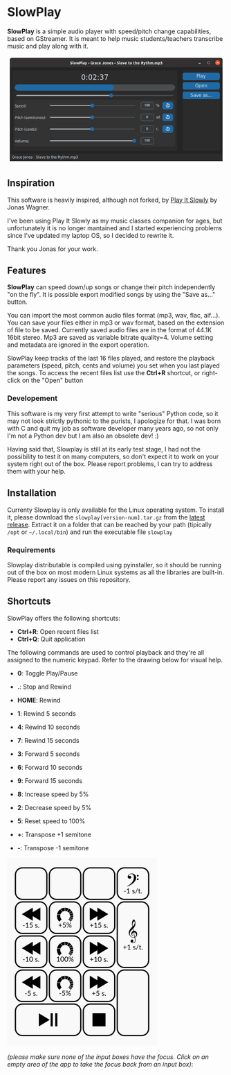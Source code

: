 # SlowPlay

**SlowPlay** is a simple audio player with speed/pitch change capabilities, based on GStreamer. It is meant to help music students/teachers transcribe music and play along with it.

![Screenshot](slowplay/resources/Screenshot.png)

## Inspiration

This software is heavily inspired, although not forked, by [Play It Slowly](https://github.com/jwagner/playitslowly) by Jonas Wagner.

I've been using Play It Slowly as my music classes companion for ages, but unfortunately it is no longer mantained and I started experiencing problems since I've updated my laptop OS, so I decided to rewrite it.

Thank you Jonas for your work.

## Features

**SlowPlay** can speed down/up songs or change their pitch independently "on the fly". It is possible export modified songs by using the "Save as..." button.

You can import the most common audio files format (mp3, wav, flac, aif...). You can save your files either in mp3 or wav format, based on the extension of file to be saved. Currently saved audio files are in the format of 44.1K 16bit stereo. Mp3 are saved as variable bitrate quality=4. Volume setting and metadata are ignored in the export operation.

SlowPlay keep tracks of the last 16 files played, and restore the playback parameters (speed, pitch, cents and volume) you set when you last played the songs. To access the recent files list use the **Ctrl+R** shortcut, or right-click on the "Open" button

### Developement

This software is my very first attempt to write "serious" Python code, so it may not look strictly pythonic to the purists, I apologize for that. I was born with C and quit my job as software developer many years ago, so not only I'm not a Python dev but I am also an obsolete dev! :)

Having said that, Slowplay is still at its early test stage, I had not the possibility to test it on many computers, so don't expect it to work on your system right out of the box. Please report problems, I can try to address them with your help.

## Installation

Currenty Slowplay is only available for the Linux operating system. To install it, please download the `slowplay[version-num].tar.gz` from the [latest release](https://github.com/aFunkyBass/slowplay/releases/latest). Extract it on a folder that can be reached by your path (tipically `/opt` or `~/.local/bin`) and run the executable file `slowplay`

### Requirements

Slowplay distributable is compiled using pyinstaller, so it should be running out of the box on most modern Linux systems as all the libraries are built-in. Please report any issues on this repository.

## Shortcuts

SlowPlay offers the following shortcuts:

- **Ctrl+R**: Open recent files list
- **Ctrl+Q**: Quit application

The following commands are used to control playback and they're all assigned to the numeric keypad. Refer to the drawing below for visual help.

- **0**: Toggle Play/Pause
- **.**: Stop and Rewind

- **HOME**: Rewind

- **1**: Rewind 5 seconds
- **4**: Rewind 10 seconds
- **7**: Rewind 15 seconds

- **3**: Forward 5 seconds
- **6**: Forward 10 seconds
- **9**: Forward 15 seconds

- **8**: Increase speed by 5%
- **2**: Decrease speed by 5%
- **5**: Reset speed to 100%

- **+**: Transpose +1 semitone
- **-**: Transpose -1 semitone

![Keypad shortcuts](slowplay/resources/Keypad.png)

*(please make sure none of the input boxes have the focus. Click on an empty area of the app to take the focus back from an input box)*:
